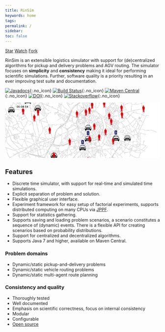```yaml
---
title: RinSim
keywords: home
tags: 
permalink: /
sidebar:
toc: false
---
```

<!-- https://deepnn.github.io/index.html -->
<script async defer src="https://buttons.github.io/buttons.js"></script>
<a class="github-button" href="https://github.com/rinde/rinsim" data-size="large" data-show-count="true" aria-label="Star rinde/rinsim on GitHub">Star</a>
<a class="github-button" href="https://github.com/rinde/rinsim/subscription" data-size="large" data-show-count="true" aria-label="Watch rinde/rinsim on GitHub">Watch</a>
<a class="github-button" href="https://github.com/rinde/rinsim/fork" data-size="large" data-show-count="true" aria-label="Fork rinde/rinsim on GitHub">Fork</a>

RinSim is an extensible logistics simulator with support for (de)centralized algorithms for pickup and delivery problems and AGV routing. The simulator focuses on __simplicity__ and __consistency__ making it ideal for performing scientific simulations. Further, software quality is a priority resulting in an ever improving test suite and documentation.

[![Javadocs](https://javadoc.io/badge/com.github.rinde/rinsim-core.svg?color=red)](https://javadoc.io/doc/com.github.rinde/rinsim-core){:.no_icon} 
[![Build Status](https://travis-ci.org/rinde/RinSim.svg?branch=master)](https://travis-ci.org/rinde/RinSim){:.no_icon} 
[![Maven Central](https://maven-badges.herokuapp.com/maven-central/com.github.rinde/rinsim-core/badge.svg)](https://maven-badges.herokuapp.com/maven-central/com.github.rinde/rinsim-core){:.no_icon} 
[![DOI](https://zenodo.org/badge/DOI/10.5281/zenodo.1286654.svg)](https://doi.org/10.5281/zenodo.1286654){:.no_icon} 
[![Stackoverflow](https://img.shields.io/badge/stackoverflow-rinsim-orange.svg)](http://stackoverflow.com/questions/tagged/rinsim){:.no_icon} 



![Taxi Demo](images/taxi-demo.gif)

## Features

 - <span class="glyphicon glyphicon-time"></span> Discrete time simulator, with support for real-time and simulated time simulations.
 - <i class="fa fa-exchange"></i> Explicit separation of problem and solution.
 - <i class="fa fa-object-group"></i> Flexible graphical user interface.
 - <i class="fa fa-sitemap"></i> Experiment framework for easy setup of factorial experiments, supports distributed computing on many CPUs via [JPPF](https://jppf.org).
 - <span class="glyphicon glyphicon-stats"></span> Support for statistics gathering.
 - <i class="fa fa-history"></i> Supports saving and loading problem scenarios, a scenario constitutes a sequence of (dynamic) events. There is a flexible API for creating scenarios based on probability distributions. 
 - <i class="fa fa-cubes"></i> Support for centralized and decentralized algorithms.
 - <i class="fa fa-coffee"></i> Supports Java 7 and higher, available on Maven Central.


### Problem domains 
 - <i class="fa fa-truck"></i> Dynamic/static pickup-and-delivery problems
 - <i class="fa fa-car"></i> Dynamic/static vehicle routing problems
 - <i class="fa fa-map-marker"></i> Dynamic/static multi-agent route planning

### Consistency and quality
 - <i class="fa fa-check"></i> Thoroughly tested
 - <i class="fa fa-book"></i> Well documented
 - <i class="fa fa-flask"></i> Emphasis on scientific correctness, focus on internal consistency 
 - <i class="fa fa-puzzle-piece"></i> Modular 
 - <span class="fa fa-sliders"></span> Configurable
 - <i class="fa fa-github"></i> [Open source](https://github.com/rinde/RinSim/)

